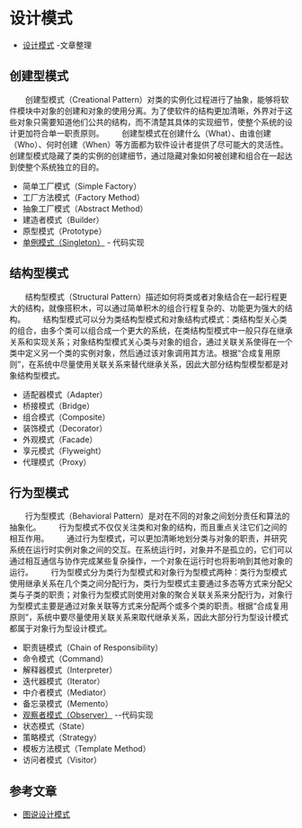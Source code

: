# 设计模式
* [设计模式](https://github.com/ZhangMiao147/android_learning_notes/blob/master/DesignPatterns/%E8%AE%BE%E8%AE%A1%E6%A8%A1%E5%BC%8F.md)  -文章整理

## 创建型模式
　　创建型模式（Creational Pattern）对类的实例化过程进行了抽象，能够将软件模块中对象的创建和对象的使用分离。为了使软件的结构更加清晰，外界对于这些对象只需要知道他们公共的结构，而不清楚其具体的实现细节，使整个系统的设计更加符合单一职责原则。
　　创建型模式在创建什么（What）、由谁创建（Who）、何时创建（When）等方面都为软件设计者提供了尽可能大的灵活性。创建型模式隐藏了类的实例的创建细节，通过隐藏对象如何被创建和组合在一起达到使整个系统独立的目的。

- 简单工厂模式（Simple Factory）
- 工厂方法模式（Factory Method）
- 抽象工厂模式（Abstract Method）
- 建造者模式（Builder）
- 原型模式（Prototype）
- [单例模式（Singleton）](https://github.com/ZhangMiao147/android_learning_notes/blob/master/DesignPatterns/%E5%8D%95%E4%BE%8B%E6%A8%A1%E5%BC%8F/%E5%8D%95%E4%BE%8B%E6%A8%A1%E5%BC%8F.md)  - 代码实现

## 结构型模式
　　结构型模式（Structural Pattern）描述如何将类或者对象结合在一起行程更大的结构，就像搭积木，可以通过简单积木的组合行程复杂的、功能更为强大的结构。
　　结构型模式可以分为类结构型模式和对象结构式模式：类结构型关心类的组合，由多个类可以组合成一个更大的系统，在类结构型模式中一般只存在继承关系和实现关系；对象结构型模式关心类与对象的组合，通过关联关系使得在一个类中定义另一个类的实例对象，然后通过该对象调用其方法。根据“合成复用原则”，在系统中尽量使用关联关系来替代继承关系，因此大部分结构型模型都是对象结构型模式。

- 适配器模式（Adapter）
- 桥接模式（Bridge）
- 组合模式（Composite）
- 装饰模式（Decorator）
- 外观模式（Facade）
- 享元模式（Flyweight）
- 代理模式（Proxy）

## 行为型模式
　　行为型模式（Behavioral Pattern）是对在不同的对象之间划分责任和算法的抽象化。
　　行为型模式不仅仅关注类和对象的结构，而且重点关注它们之间的相互作用。
　　通过行为型模式，可以更加清晰地划分类与对象的职责，并研究系统在运行时实例对象之间的交互。在系统运行时，对象并不是孤立的，它们可以通过相互通信与协作完成某些复杂操作，一个对象在运行时也将影响到其他对象的运行。
　　行为型模式分为类行为型模式和对象行为型模式两种：类行为型模式使用继承关系在几个类之间分配行为，类行为型模式主要通过多态等方式来分配父类与子类的职责；对象行为型模式则使用对象的聚合关联关系来分配行为，对象行为型模式主要是通过对象关联等方式来分配两个或多个类的职责。根据“合成复用原则”，系统中要尽量使用关联关系来取代继承关系，因此大部分行为型设计模式都属于对象行为型设计模式。

- 职责链模式（Chain of Responsibility）
- 命令模式（Command）
- 解释器模式（Interpreter）
- 迭代器模式（Iterator）
- 中介者模式（Mediator）
- 备忘录模式（Memento）
- [观察者模式（Observer）]()  --代码实现
- 状态模式（State）
- 策略模式（Strategy）
- 模板方法模式（Template Method）
- 访问者模式（Visitor）



## 参考文章
* [图说设计模式](https://design-patterns.readthedocs.io/zh_CN/latest/index.html)

